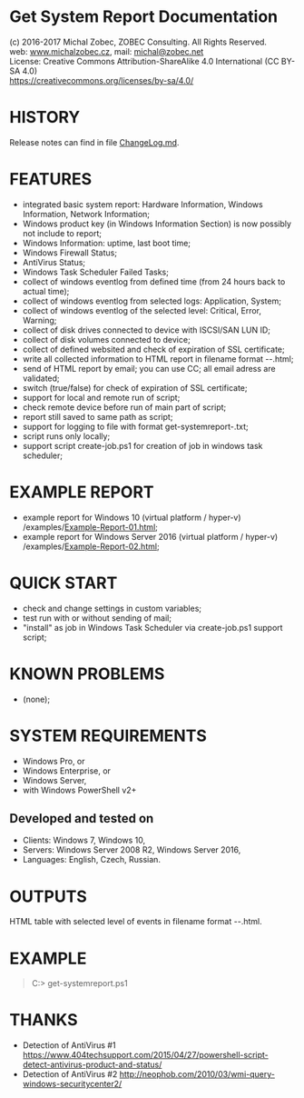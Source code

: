 # Get System Report Documentation
(c) 2016-2017 Michal Zobec, ZOBEC Consulting. All Rights Reserved.  
web: www.michalzobec.cz, mail: michal@zobec.net  
License: Creative Commons Attribution-ShareAlike 4.0 International (CC BY-SA 4.0)  
https://creativecommons.org/licenses/by-sa/4.0/

# HISTORY
Release notes can find in file [ChangeLog.md](https://github.com/michalzobec/PowerShell/blob/master/Get-SystemReport/changelog.md).

# FEATURES
- integrated basic system report: Hardware Information, Windows Information, Network Information;
- Windows product key (in Windows Information Section) is now possibly not include to report;
- Windows Information: uptime, last boot time;
- Windows Firewall Status;
- AntiVirus Status;
- Windows Task Scheduler Failed Tasks;
- collect of windows eventlog from defined time (from 24 hours back to actual time);
- collect of windows eventlog from selected logs: Application, System;
- collect of windows eventlog of the selected level: Critical, Error, Warning;
- collect of disk drives connected to device with ISCSI/SAN LUN ID;
- collect of disk volumes connected to device;
- collect of defined websited and check of expiration of SSL certificate;
- write all collected information to HTML report in filename format <HOSTNAME>-<DATE>-<TIME>.html;
- send of HTML report by email; you can use CC; all email adress are validated;
- switch (true/false) for check of expiration of SSL certificate;
- support for local and remote run of script;
- check remote device before run of main part of script;
- report still saved to same path as script;
- support for logging to file with format get-systemreport-<DATE>.txt;
- script runs only locally;
- support script create-job.ps1 for creation of job in windows task scheduler;

# EXAMPLE REPORT
- example report for Windows 10 (virtual platform / hyper-v) /examples/[Example-Report-01.html](https://github.com/michalzobec/PowerShell/blob/master/Get-SystemReport/examples/example-report-01.html);
- example report for Windows Server 2016 (virtual platform / hyper-v) /examples/[Example-Report-02.html](https://github.com/michalzobec/PowerShell/blob/master/Get-SystemReport/examples/example-report-02.html);

# QUICK START
- check and change settings in custom variables;
- test run with or without sending of mail;
- "install" as job in Windows Task Scheduler via create-job.ps1 support script;

# KNOWN PROBLEMS
- (none);

# SYSTEM REQUIREMENTS
- Windows Pro, or
- Windows Enterprise, or
- Windows Server,
- with Windows PowerShell v2+

## Developed and tested on 
- Clients: Windows 7, Windows 10,
- Servers: Windows Server 2008 R2, Windows Server 2016,
- Languages: English, Czech, Russian.

# OUTPUTS
HTML table with selected level of events in filename format <HOSTNAME>-<DATE>-<TIME>.html.

# EXAMPLE
> C:\> get-systemreport.ps1

# THANKS
- Detection of AntiVirus #1 https://www.404techsupport.com/2015/04/27/powershell-script-detect-antivirus-product-and-status/
- Detection of AntiVirus #2 http://neophob.com/2010/03/wmi-query-windows-securitycenter2/
